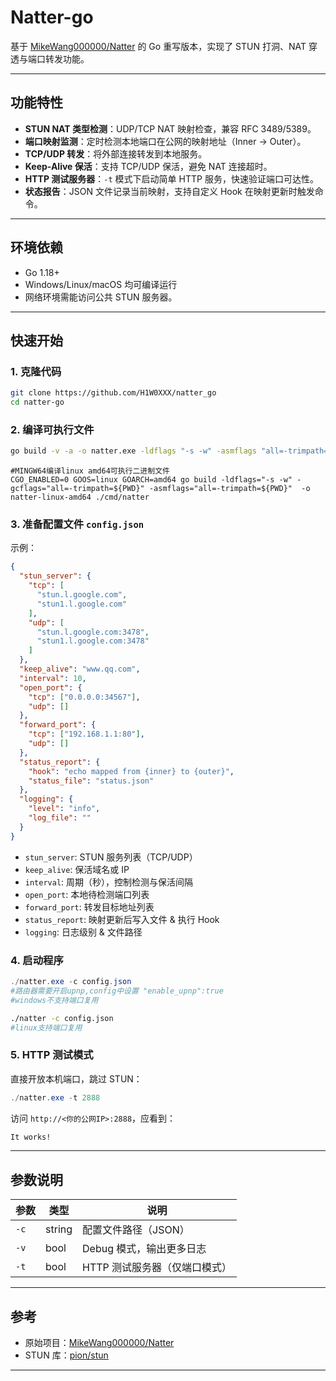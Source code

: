 # Natter-go

基于 [MikeWang000000/Natter](https://github.com/MikeWang000000/Natter) 的 Go 重写版本，实现了 STUN 打洞、NAT 穿透与端口转发功能。

---

## 功能特性

* **STUN NAT 类型检测**：UDP/TCP NAT 映射检查，兼容 RFC 3489/5389。
* **端口映射监测**：定时检测本地端口在公网的映射地址（Inner → Outer）。
* **TCP/UDP 转发**：将外部连接转发到本地服务。
* **Keep-Alive 保活**：支持 TCP/UDP 保活，避免 NAT 连接超时。
* **HTTP 测试服务器**：`-t` 模式下启动简单 HTTP 服务，快速验证端口可达性。
* **状态报告**：JSON 文件记录当前映射，支持自定义 Hook 在映射更新时触发命令。

---

## 环境依赖

* Go 1.18+
* Windows/Linux/macOS 均可编译运行
* 网络环境需能访问公共 STUN 服务器。

---

## 快速开始

### 1. 克隆代码

```bash
git clone https://github.com/H1W0XXX/natter_go
cd natter-go
```




### 2. 编译可执行文件

```bash
go build -v -a -o natter.exe -ldflags "-s -w" -asmflags "all=-trimpath=$(Get-Location)" -gcflags "all=-trimpath=$(Get-Location)" ./cmd/natter
```

```MINGW64
#MINGW64编译linux amd64可执行二进制文件
CGO_ENABLED=0 GOOS=linux GOARCH=amd64 go build -ldflags="-s -w" -gcflags="all=-trimpath=${PWD}" -asmflags="all=-trimpath=${PWD}"  -o natter-linux-amd64 ./cmd/natter
```

### 3. 准备配置文件 `config.json`

示例：

```json
{
  "stun_server": {
    "tcp": [
      "stun.l.google.com",
      "stun1.l.google.com"
    ],
    "udp": [
      "stun.l.google.com:3478",
      "stun1.l.google.com:3478"
    ]
  },
  "keep_alive": "www.qq.com",
  "interval": 10,
  "open_port": {
    "tcp": ["0.0.0.0:34567"],
    "udp": []
  },
  "forward_port": {
    "tcp": ["192.168.1.1:80"],
    "udp": []
  },
  "status_report": {
    "hook": "echo mapped from {inner} to {outer}",
    "status_file": "status.json"
  },
  "logging": {
    "level": "info",
    "log_file": ""
  }
}
```

* `stun_server`: STUN 服务列表（TCP/UDP）
* `keep_alive`: 保活域名或 IP
* `interval`: 周期（秒），控制检测与保活间隔
* `open_port`: 本地待检测端口列表
* `forward_port`: 转发目标地址列表
* `status_report`: 映射更新后写入文件 & 执行 Hook
* `logging`: 日志级别 & 文件路径

### 4. 启动程序

```powershell
./natter.exe -c config.json  
#路由器需要开启upnp,config中设置 "enable_upnp":true
#windows不支持端口复用
```

```bash
./natter -c config.json
#linux支持端口复用
```




### 5. HTTP 测试模式

直接开放本机端口，跳过 STUN：

```powershell
./natter.exe -t 2888
```

访问 `http://<你的公网IP>:2888`，应看到：

```html
It works!
```

---

## 参数说明

| 参数   | 类型     | 说明                |
| ---- | ------ | ----------------- |
| `-c` | string | 配置文件路径（JSON）      |
| `-v` | bool   | Debug 模式，输出更多日志   |
| `-t` | bool   | HTTP 测试服务器（仅端口模式） |

---

## 参考

* 原始项目：[MikeWang000000/Natter](https://github.com/MikeWang000000/Natter)
* STUN 库：[pion/stun](https://github.com/pion/stun)

---
